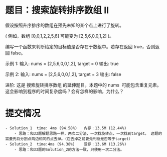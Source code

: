 # 题目：搜索旋转排序数组 II
假设按照升序排序的数组在预先未知的某个点上进行了旋转。

( 例如，数组 [0,0,1,2,2,5,6] 可能变为 [2,5,6,0,0,1,2] )。

编写一个函数来判断给定的目标值是否存在于数组中。若存在返回 true，否则返回 false。

示例 1:
输入: nums = [2,5,6,0,0,1,2], target = 0
输出: true

示例 2:
输入: nums = [2,5,6,0,0,1,2], target = 3
输出: false

进阶:
这是 搜索旋转排序数组 的延伸题目，本题中的 nums  可能包含重复元素。
这会影响到程序的时间复杂度吗？会有怎样的影响，为什么？

# 提交情况
    - Solution_1  time: 4ms (94.58%)   内存：13.5M (12.44%)
        - 思路：和33题解题思路一样，两次二分法，一次找旋转点，一次找到target。 这题的需要先将分割点两边相同的点去掉。（在去掉之前要先判断是否等于target）
    - Solution_2  time:4ms (94.38%)    没存：13.6M (13.26%)
        - 思路：和33题的Solution_2的方法一致，只使用一次二分法。


